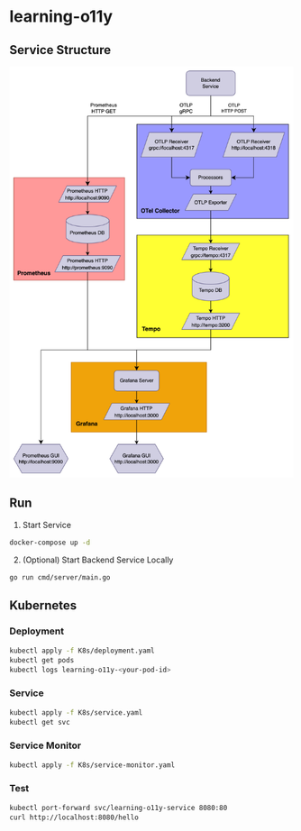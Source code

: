 # learning-o11y

## Service Structure

![image](./figure/structure.png)

## Run

1. Start Service

```sh
docker-compose up -d
```

2. (Optional) Start Backend Service Locally

```sh
go run cmd/server/main.go
```

## Kubernetes

### Deployment

```sh
kubectl apply -f K8s/deployment.yaml
kubectl get pods
kubectl logs learning-o11y-<your-pod-id>
```

### Service

```sh
kubectl apply -f K8s/service.yaml
kubectl get svc
```

### Service Monitor

```sh
kubectl apply -f K8s/service-monitor.yaml
```

### Test

```sh
kubectl port-forward svc/learning-o11y-service 8080:80
curl http://localhost:8080/hello
```
